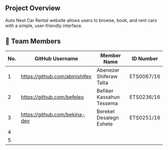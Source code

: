 ## Project Overview
Auto Nest Car Rental website allows users to browse, book, and rent cars with a simple, user-friendly interface.

## 👥 Team Members
| No. | GitHub Username | Member Name                 | ID Number       |
| --- | --------------- | --------------------------- | --------------- |
| 1   | https://github.com/abinishifex            | Abenezer Shiferaw Talta     | ETS0067/16                |
| 2   | https://github.com/befeleo                | Befiker Kassahun Tessema    | ETS0236/16                |
| 3   | https://github.com/bekina-dev             | Bereket Desalegn Eshete     | ETS0251/16                |
| 4   |                 |   |                 |
| 5   |                 |       |                 |
